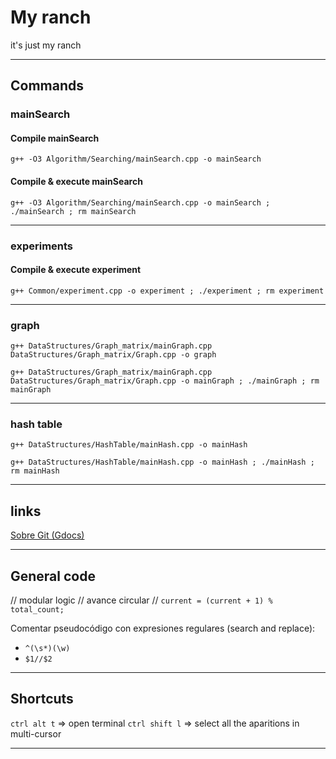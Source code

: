 # My ranch

it's just my ranch

---

## Commands

### mainSearch

#### Compile mainSearch

`g++ -O3 Algorithm/Searching/mainSearch.cpp -o mainSearch`

#### Compile & execute mainSearch

`g++ -O3 Algorithm/Searching/mainSearch.cpp -o mainSearch ; ./mainSearch ; rm mainSearch`

---

### experiments

#### Compile & execute experiment

`g++ Common/experiment.cpp -o experiment ; ./experiment ; rm experiment`

---

### graph

`g++ DataStructures/Graph_matrix/mainGraph.cpp DataStructures/Graph_matrix/Graph.cpp -o graph`

`g++ DataStructures/Graph_matrix/mainGraph.cpp DataStructures/Graph_matrix/Graph.cpp -o mainGraph ; ./mainGraph ; rm mainGraph`

---

### hash table

`g++ DataStructures/HashTable/mainHash.cpp -o mainHash`

`g++ DataStructures/HashTable/mainHash.cpp -o mainHash ; ./mainHash ; rm mainHash`

---

## links

[Sobre Git (Gdocs)](https://tinyurl.com/sobreGit)

---

## General code

// modular logic // avance circular
// `current = (current + 1) % total_count;`

Comentar pseudocódigo con expresiones regulares (search and replace):  

- `^(\s*)(\w)`
- `$1//$2`

---

## Shortcuts

`ctrl alt t` => open terminal
`ctrl shift l` => select all the aparitions in multi-cursor

---
